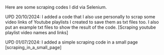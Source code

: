 Here are some scraping codes I did via Selenium.

UPD 20/10/2024: I added a code that I also use personally to scrap some video links of Youtube playlists I created to save them as txt files too. I also put an example txt files to show the result of the code. [Scraping youtube playlist video names and links]

UPD 01/07/2024: I added a simple scraping code in a small page [scraping_in_a_small_page]
